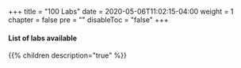 +++
title = "100 Labs"
date = 2020-05-06T11:02:15-04:00
weight = 1
chapter = false
pre = ""
disableToc = "false"
+++

#### List of labs available
{{% children description="true" %}}
